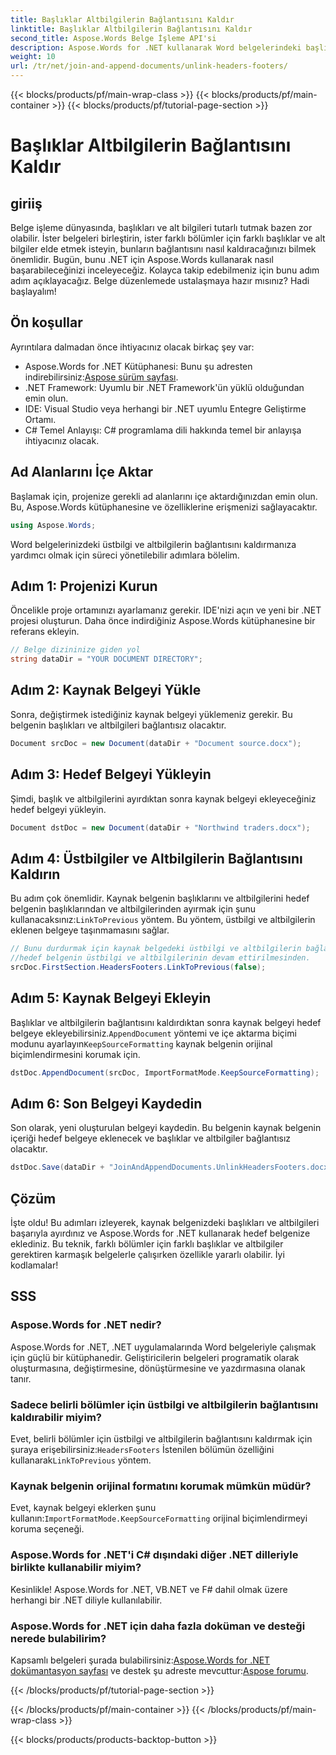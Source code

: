 ```yaml
---
title: Başlıklar Altbilgilerin Bağlantısını Kaldır
linktitle: Başlıklar Altbilgilerin Bağlantısını Kaldır
second_title: Aspose.Words Belge İşleme API'si
description: Aspose.Words for .NET kullanarak Word belgelerindeki başlıkları ve altbilgileri nasıl ayıracağınızı öğrenin. Belge düzenlemede ustalaşmak için ayrıntılı, adım adım kılavuzumuzu izleyin.
weight: 10
url: /tr/net/join-and-append-documents/unlink-headers-footers/
---
```


{{< blocks/products/pf/main-wrap-class >}}
{{< blocks/products/pf/main-container >}}
{{< blocks/products/pf/tutorial-page-section >}}

# Başlıklar Altbilgilerin Bağlantısını Kaldır

## giriiş

Belge işleme dünyasında, başlıkları ve alt bilgileri tutarlı tutmak bazen zor olabilir. İster belgeleri birleştirin, ister farklı bölümler için farklı başlıklar ve alt bilgiler elde etmek isteyin, bunların bağlantısını nasıl kaldıracağınızı bilmek önemlidir. Bugün, bunu .NET için Aspose.Words kullanarak nasıl başarabileceğinizi inceleyeceğiz. Kolayca takip edebilmeniz için bunu adım adım açıklayacağız. Belge düzenlemede ustalaşmaya hazır mısınız? Hadi başlayalım!

## Ön koşullar

Ayrıntılara dalmadan önce ihtiyacınız olacak birkaç şey var:

-  Aspose.Words for .NET Kütüphanesi: Bunu şu adresten indirebilirsiniz:[Aspose sürüm sayfası](https://releases.aspose.com/words/net/).
- .NET Framework: Uyumlu bir .NET Framework'ün yüklü olduğundan emin olun.
- IDE: Visual Studio veya herhangi bir .NET uyumlu Entegre Geliştirme Ortamı.
- C# Temel Anlayışı: C# programlama dili hakkında temel bir anlayışa ihtiyacınız olacak.

## Ad Alanlarını İçe Aktar

Başlamak için, projenize gerekli ad alanlarını içe aktardığınızdan emin olun. Bu, Aspose.Words kütüphanesine ve özelliklerine erişmenizi sağlayacaktır.

```csharp
using Aspose.Words;
```

Word belgelerinizdeki üstbilgi ve altbilgilerin bağlantısını kaldırmanıza yardımcı olmak için süreci yönetilebilir adımlara bölelim.

## Adım 1: Projenizi Kurun

Öncelikle proje ortamınızı ayarlamanız gerekir. IDE'nizi açın ve yeni bir .NET projesi oluşturun. Daha önce indirdiğiniz Aspose.Words kütüphanesine bir referans ekleyin.

```csharp
// Belge dizininize giden yol
string dataDir = "YOUR DOCUMENT DIRECTORY";
```

## Adım 2: Kaynak Belgeyi Yükle

Sonra, değiştirmek istediğiniz kaynak belgeyi yüklemeniz gerekir. Bu belgenin başlıkları ve altbilgileri bağlantısız olacaktır.

```csharp
Document srcDoc = new Document(dataDir + "Document source.docx");
```

## Adım 3: Hedef Belgeyi Yükleyin

Şimdi, başlık ve altbilgilerini ayırdıktan sonra kaynak belgeyi ekleyeceğiniz hedef belgeyi yükleyin.

```csharp
Document dstDoc = new Document(dataDir + "Northwind traders.docx");
```

## Adım 4: Üstbilgiler ve Altbilgilerin Bağlantısını Kaldırın

 Bu adım çok önemlidir. Kaynak belgenin başlıklarını ve altbilgilerini hedef belgenin başlıklarından ve altbilgilerinden ayırmak için şunu kullanacaksınız:`LinkToPrevious` yöntem. Bu yöntem, üstbilgi ve altbilgilerin eklenen belgeye taşınmamasını sağlar.

```csharp
// Bunu durdurmak için kaynak belgedeki üstbilgi ve altbilgilerin bağlantısını kaldırın
//hedef belgenin üstbilgi ve altbilgilerinin devam ettirilmesinden.
srcDoc.FirstSection.HeadersFooters.LinkToPrevious(false);
```

## Adım 5: Kaynak Belgeyi Ekleyin

 Başlıklar ve altbilgilerin bağlantısını kaldırdıktan sonra kaynak belgeyi hedef belgeye ekleyebilirsiniz.`AppendDocument` yöntemi ve içe aktarma biçimi modunu ayarlayın`KeepSourceFormatting` kaynak belgenin orijinal biçimlendirmesini korumak için.

```csharp
dstDoc.AppendDocument(srcDoc, ImportFormatMode.KeepSourceFormatting);
```

## Adım 6: Son Belgeyi Kaydedin

Son olarak, yeni oluşturulan belgeyi kaydedin. Bu belgenin kaynak belgenin içeriği hedef belgeye eklenecek ve başlıklar ve altbilgiler bağlantısız olacaktır.

```csharp
dstDoc.Save(dataDir + "JoinAndAppendDocuments.UnlinkHeadersFooters.docx");
```

## Çözüm

İşte oldu! Bu adımları izleyerek, kaynak belgenizdeki başlıkları ve altbilgileri başarıyla ayırdınız ve Aspose.Words for .NET kullanarak hedef belgenize eklediniz. Bu teknik, farklı bölümler için farklı başlıklar ve altbilgiler gerektiren karmaşık belgelerle çalışırken özellikle yararlı olabilir. İyi kodlamalar!

## SSS

### Aspose.Words for .NET nedir?  
Aspose.Words for .NET, .NET uygulamalarında Word belgeleriyle çalışmak için güçlü bir kütüphanedir. Geliştiricilerin belgeleri programatik olarak oluşturmasına, değiştirmesine, dönüştürmesine ve yazdırmasına olanak tanır.

### Sadece belirli bölümler için üstbilgi ve altbilgilerin bağlantısını kaldırabilir miyim?  
 Evet, belirli bölümler için üstbilgi ve altbilgilerin bağlantısını kaldırmak için şuraya erişebilirsiniz:`HeadersFooters` İstenilen bölümün özelliğini kullanarak`LinkToPrevious` yöntem.

### Kaynak belgenin orijinal formatını korumak mümkün müdür?  
 Evet, kaynak belgeyi eklerken şunu kullanın:`ImportFormatMode.KeepSourceFormatting` orijinal biçimlendirmeyi koruma seçeneği.

### Aspose.Words for .NET'i C# dışındaki diğer .NET dilleriyle birlikte kullanabilir miyim?  
Kesinlikle! Aspose.Words for .NET, VB.NET ve F# dahil olmak üzere herhangi bir .NET diliyle kullanılabilir.

### Aspose.Words for .NET için daha fazla doküman ve desteği nerede bulabilirim?  
 Kapsamlı belgeleri şurada bulabilirsiniz:[Aspose.Words for .NET dokümantasyon sayfası](https://reference.aspose.com/words/net/) ve destek şu adreste mevcuttur:[Aspose forumu](https://forum.aspose.com/c/words/8).

{{< /blocks/products/pf/tutorial-page-section >}}

{{< /blocks/products/pf/main-container >}}
{{< /blocks/products/pf/main-wrap-class >}}

{{< blocks/products/products-backtop-button >}}
